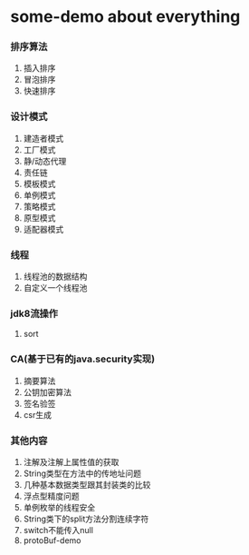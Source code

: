 # some-demo about everything
### 排序算法
1. 插入排序
2. 冒泡排序
3. 快速排序
### 设计模式
1. 建造者模式
2. 工厂模式
3. 静/动态代理
4. 责任链
5. 模板模式
6. 单例模式
7. 策略模式
8. 原型模式
9. 适配器模式
### 线程
1. 线程池的数据结构
2. 自定义一个线程池
### jdk8流操作
1. sort
### CA(基于已有的java.security实现)
1. 摘要算法
2. 公钥加密算法
3. 签名验签
4. csr生成
### 其他内容
1. 注解及注解上属性值的获取
2. String类型在方法中的传地址问题
3. 几种基本数据类型跟其封装类的比较
4. 浮点型精度问题
5. 单例枚举的线程安全
6. String类下的split方法分割连续字符
7. switch不能传入null
8. protoBuf-demo